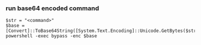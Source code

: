 ### run base64 encoded command
```
$str = "<command>"
$base = [Convert]::ToBase64String([System.Text.Encoding]::Unicode.GetBytes($str))
powershell -exec bypass -enc $base
```

